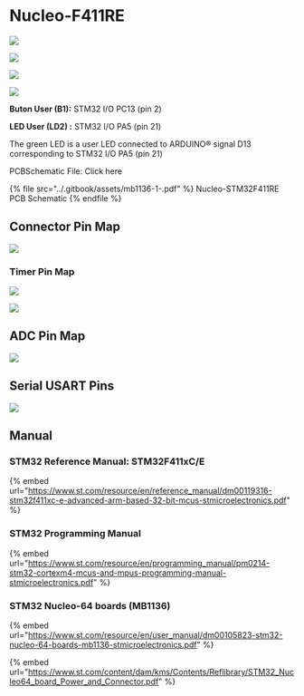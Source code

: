# Nucleo-F411RE

![](<../.gitbook/assets/image (13).png>)

![](../.gitbook/assets/image.png)

![](<../.gitbook/assets/image (31).png>)

![](<../.gitbook/assets/image (54).png>)

**Buton User (B1):**  STM32 I/O PC13 (pin 2)

**LED User (LD2) :**  STM32 I/O PA5 (pin 21)

The green LED is a user LED connected to ARDUINO® signal D13 corresponding to STM32 I/O PA5 (pin 21)



PCBSchematic File:  Click here

{% file src="../.gitbook/assets/mb1136-1-.pdf" %}
Nucleo-STM32F411RE PCB Schematic
{% endfile %}

## Connector Pin Map

![](<../.gitbook/assets/image (99).png>)



### Timer Pin Map

![](<../.gitbook/assets/image (56).png>)

![](<../.gitbook/assets/image (113) (1) (1).png>)

## ADC Pin Map

![](<../.gitbook/assets/image (98).png>)

## Serial USART Pins

![](<../.gitbook/assets/image (101).png>)



## Manual

### STM32 Reference Manual: STM32F411xC/E

{% embed url="https://www.st.com/resource/en/reference_manual/dm00119316-stm32f411xc-e-advanced-arm-based-32-bit-mcus-stmicroelectronics.pdf" %}



### STM32 Programming Manual

{% embed url="https://www.st.com/resource/en/programming_manual/pm0214-stm32-cortexm4-mcus-and-mpus-programming-manual-stmicroelectronics.pdf" %}

### STM32 Nucleo-64 boards (MB1136)

{% embed url="https://www.st.com/resource/en/user_manual/dm00105823-stm32-nucleo-64-boards-mb1136-stmicroelectronics.pdf" %}



{% embed url="https://www.st.com/content/dam/kms/Contents/Reflibrary/STM32_Nucleo64_board_Power_and_Connector.pdf" %}

